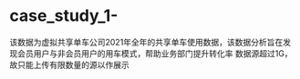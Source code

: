 # case_study_1-
该数据为虚拟共享单车公司2021年全年的共享单车使用数据，该数据分析旨在发现会员用户与非会员用户的用车模式，帮助业务部门提升转化率
数据源超过1G，故只能上传有限数量的源以作展示
